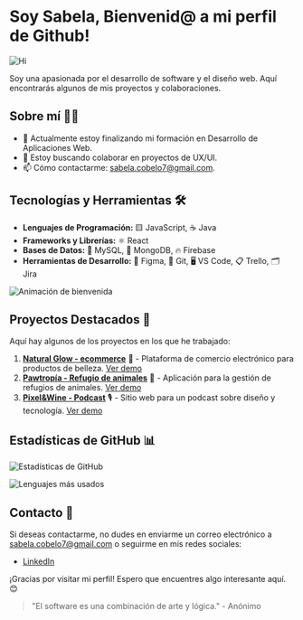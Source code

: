 # Soy Sabela, Bienvenid@ a mi perfil de Github!
![Hi](https://media4.giphy.com/media/v1.Y2lkPTc5MGI3NjExNzNnbXV1OWlmcmZpMnBvZTA1cWo2dDhmbTZnNmpwMnpmbWg2MTM2eiZlcD12MV9pbnRlcm5hbF9naWZfYnlfaWQmY3Q9Zw/bcKmIWkUMCjVm/giphy.gif)


Soy una apasionada por el desarrollo de software y el diseño web. 
Aquí encontrarás algunos de mis proyectos y colaboraciones.

## Sobre mí 🧑‍💻

- 🔭 Actualmente estoy finalizando mi formación en Desarrollo de Aplicaciones Web.
- 👯 Estoy buscando colaborar en proyectos de UX/UI.
- 📫 Cómo contactarme: [sabela.cobelo7@gmail.com](mailto:sabela.cobelo7@gmail.com).

## Tecnologías y Herramientas 🛠️

- **Lenguajes de Programación:** 🟨 JavaScript, ☕ Java
- **Frameworks y Librerías:** ⚛️ React
- **Bases de Datos:** 🐬 MySQL, 🍃 MongoDB, 🔥 Firebase
- **Herramientas de Desarrollo:** 🎨 Figma, 🐙 Git, 🖥️ VS Code, 📋 Trello, 🗂️ Jira
  

![Animación de bienvenida](https://media4.giphy.com/media/v1.Y2lkPTc5MGI3NjExaW9zczNtMGtiM3Z6dnVlaXB4cmQxMTl5dXdrcXBtMzRxZnJyNHJtdSZlcD12MV9pbnRlcm5hbF9naWZfYnlfaWQmY3Q9Zw/1k889fiqiZV19HO2sx/giphy.gif)

## Proyectos Destacados 🚀

Aquí hay algunos de los proyectos en los que he trabajado:

1. **[Natural Glow - ecommerce](https://github.com/SabelaCobelo/Natural_Glow.git)** 🛒 - Plataforma de comercio electrónico para productos de belleza. [Ver demo](https://naturalglow-demo.com)
2. **[Pawtropía - Refugio de animales](https://github.com/SabelaCobelo/PawTopia.git)** 🐾 - Aplicación para la gestión de refugios de animales. [Ver demo](https://pawtopia-demo.com)
3. **[Pixel&Wine - Podcast](https://github.com/SabelaCobelo/Podcast.git)** 🎙️ - Sitio web para un podcast sobre diseño y tecnología. [Ver demo](https://pixelwine-demo.com)

## Estadísticas de GitHub 📊

![Estadísticas de GitHub](https://github-readme-stats.vercel.app/api?username=SabelaCobelo&show_icons=true&theme=radical)

![Lenguajes más usados](https://github-readme-stats.vercel.app/api/top-langs/?username=SabelaCobelo&layout=compact&theme=radical)

## Contacto 📧

Si deseas contactarme, no dudes en enviarme un correo electrónico a [sabela.cobelo7@gmail.com](mailto:sabela.cobelo7@gmail.com) o seguirme en mis redes sociales:

- [LinkedIn](https://www.linkedin.com/in/sabelacl/)

¡Gracias por visitar mi perfil! Espero que encuentres algo interesante aquí. 😊

> "El software es una combinación de arte y lógica." - Anónimo
